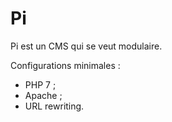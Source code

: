 # Pi

Pi est un CMS qui se veut modulaire.

Configurations minimales :
- PHP 7 ;
- Apache ;
- URL rewriting.
